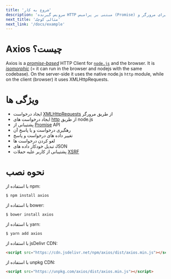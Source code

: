 ```yaml
---
title: 'شروع به کار'
description: 'سرویس گیرنده HTTP مبتنی بر پرامیس (Promise) برای مرورگر و node.js'
next_title: 'مثالی کوچک'
next_link: '/docs/example'
---
```


# Axios چیست؟
Axios is a *[promise-based](https://javascript.info/promise-basics)* HTTP Client for [`node.js`](https://nodejs.org) and the browser. It is *[isomorphic](https://www.lullabot.com/articles/what-is-an-isomorphic-application)* (= it can run in the browser and nodejs with the same codebase). On the server-side it uses the native node.js `http` module, while on the client (browser) it uses XMLHttpRequests.

# ویژگی ها

- ایجاد درخواست [XMLHttpRequests](https://developer.mozilla.org/en-US/docs/Web/API/XMLHttpRequest) از طریق مرورگر
- ایجاد درخواست های [http](http://nodejs.org/api/http.html) از طریق node.js
- پشتیبانی از [Promise](https://developer.mozilla.org/en-US/docs/Web/JavaScript/Reference/Global_Objects/Promise) API
- رهگیری درخواست و یا پاسخ آن
- تغییر داده های درخواست و پاسخ
- لغو کردن درخواست ها
- تبدیل خودکار داده های JSON
- پشتیبانی از کاربر علیه حملات [XSRF](http://en.wikipedia.org/wiki/Cross-site_request_forgery)

# نحوه نصب

با استفاده از npm:

```bash
$ npm install axios
```

با استفاده از bower:

```bash
$ bower install axios
```

با استفاده از yarn:

```bash
$ yarn add axios
```

با استفاده از jsDelivr CDN:

```html
<script src="https://cdn.jsdelivr.net/npm/axios/dist/axios.min.js"></script>
```

با استفاده از unpkg CDN:

```html
<script src="https://unpkg.com/axios/dist/axios.min.js"></script>
```